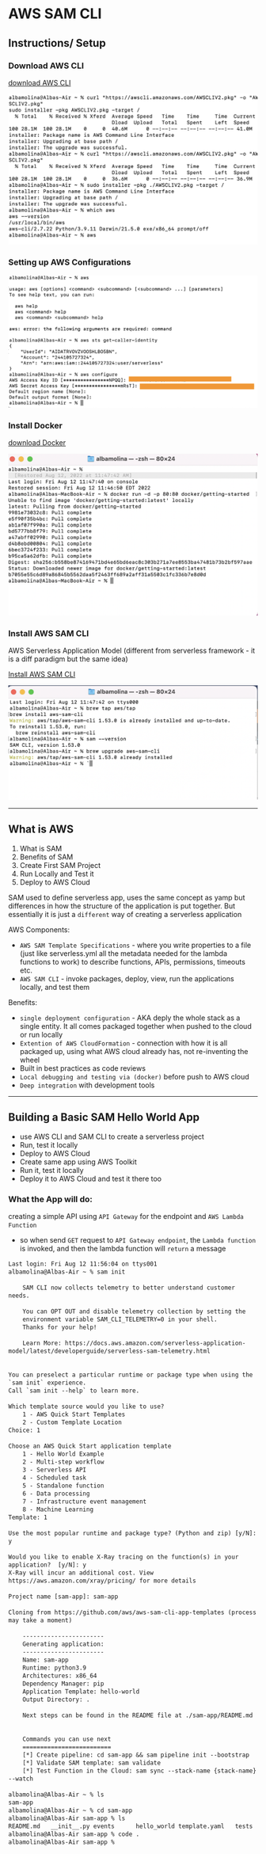 # AWS SAM CLI

## Instructions/ Setup

### Download AWS CLI

[download AWS CLI](https://docs.aws.amazon.com/cli/latest/userguide/getting-started-install.html)

![install_AWS_CLI](imgs/01_install_AWS_CLI.png)

### Setting up AWS Configurations

![install_AWS_CLI](/imgs/02_configuring_AWS.png)

### Install Docker

[download Docker](https://docs.docker.com/desktop/install/mac-install/)

![download Docker](/imgs/03_setup_docker.png)

### Install AWS SAM CLI

AWS Serverless Application Model (different from serverless framework - it is a diff paradigm but the same idea)

[Install AWS SAM CLI](https://docs.aws.amazon.com/serverless-application-model/latest/developerguide/serverless-sam-cli-install-mac.html)

![Install SAM](imgs/04_install_SAM_CLI.png)

---

## What is AWS

1. What is SAM
2. Benefits of SAM
3. Create First SAM Project
4. Run Locally and Test it
5. Deploy to AWS Cloud

SAM used to define serverless app, uses the same concept as yamp but differences in how the structure of the application is put together. But essentially it is just a `different` way of creating a serverless application

AWS Components:

- `AWS SAM Template Specifications` - where you write properties to a file (just like serverless.yml all the metadata needed for the lambda functions to work) to describe functions, APIs, permissions, timeouts etc.
- `AWS SAM CLI` - invoke packages, deploy, view, run the applications locally, and test them
  
Benefits:

- `single deployment configuration` - AKA deply the whole stack as a single entity. It all comes packaged together when pushed to the cloud or run locally
- `Extention of AWS CloudFormation` - connection with how it is all packaged up, using what AWS cloud already has, not re-inventing the wheel
- Built in best practices as code reviews
- `Local debugging and testing via (docker)` before push to AWS cloud
- `Deep integration` with development tools

---

## Building a Basic SAM Hello World App

- use AWS CLI and SAM CLI to create a serverless project
- Run, test it locally
- Deploy to AWS Cloud
- Create same app using AWS Toolkit
- Run it, test it locally
- Deploy it to AWS Cloud and test it there too

### What the App will do:

creating a simple API using `API Gateway` for the endpoint and `AWS Lambda Function`

- so when send `GET` request to `API Gateway endpoint`, the `Lambda function` is invoked, and then the lambda function will `return` a message

```-zsh
Last login: Fri Aug 12 11:56:04 on ttys001
albamolina@Albas-Air ~ % sam init

	SAM CLI now collects telemetry to better understand customer needs.

	You can OPT OUT and disable telemetry collection by setting the
	environment variable SAM_CLI_TELEMETRY=0 in your shell.
	Thanks for your help!

	Learn More: https://docs.aws.amazon.com/serverless-application-model/latest/developerguide/serverless-sam-telemetry.html


You can preselect a particular runtime or package type when using the `sam init` experience.
Call `sam init --help` to learn more.

Which template source would you like to use?
	1 - AWS Quick Start Templates
	2 - Custom Template Location
Choice: 1

Choose an AWS Quick Start application template
	1 - Hello World Example
	2 - Multi-step workflow
	3 - Serverless API
	4 - Scheduled task
	5 - Standalone function
	6 - Data processing
	7 - Infrastructure event management
	8 - Machine Learning
Template: 1

Use the most popular runtime and package type? (Python and zip) [y/N]: y

Would you like to enable X-Ray tracing on the function(s) in your application?  [y/N]: y
X-Ray will incur an additional cost. View https://aws.amazon.com/xray/pricing/ for more details

Project name [sam-app]: sam-app

Cloning from https://github.com/aws/aws-sam-cli-app-templates (process may take a moment)

    -----------------------
    Generating application:
    -----------------------
    Name: sam-app
    Runtime: python3.9
    Architectures: x86_64
    Dependency Manager: pip
    Application Template: hello-world
    Output Directory: .
    
    Next steps can be found in the README file at ./sam-app/README.md
        

    Commands you can use next
    =========================
    [*] Create pipeline: cd sam-app && sam pipeline init --bootstrap
    [*] Validate SAM template: sam validate
    [*] Test Function in the Cloud: sam sync --stack-name {stack-name} --watch
    
albamolina@Albas-Air ~ % ls
sam-app
albamolina@Albas-Air ~ % cd sam-app 
albamolina@Albas-Air sam-app % ls
README.md	__init__.py	events		hello_world	template.yaml	tests
albamolina@Albas-Air sam-app % code .
albamolina@Albas-Air sam-app % 

```
